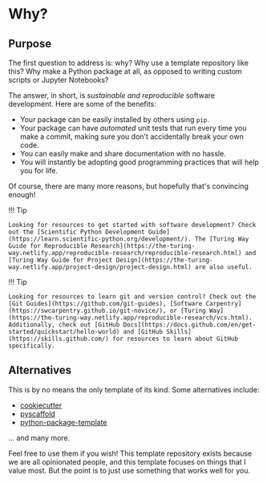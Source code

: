 # Why?

## Purpose

The first question to address is: why? Why use a template repository like this? Why make a Python package at all, as opposed to writing custom scripts or Jupyter Notebooks?

The answer, in short, is _sustainable and reproducible_ software development. Here are some of the benefits:

- Your package can be easily installed by others using `pip`.
- Your package can have _automated_ unit tests that run every time you make a commit, making sure you don't accidentally break your own code.
- You can easily make and share documentation with no hassle.
- You will instantly be adopting good programming practices that will help you for life.

Of course, there are many more reasons, but hopefully that's convincing enough!

!!! Tip

    Looking for resources to get started with software development? Check out the [Scientific Python Development Guide](https://learn.scientific-python.org/development/). The [Turing Way Guide for Reproducible Research](https://the-turing-way.netlify.app/reproducible-research/reproducible-research.html) and [Turing Way Guide for Project Design](https://the-turing-way.netlify.app/project-design/project-design.html) are also useful.

!!! Tip

    Looking for resources to learn git and version control? Check out the [Git Guides](https://github.com/git-guides), [Software Carpentry](https://swcarpentry.github.io/git-novice/), or [Turing Way](https://the-turing-way.netlify.app/reproducible-research/vcs.html). Additionally, check out [GitHub Docs](https://docs.github.com/en/get-started/quickstart/hello-world) and [GitHub Skills](https://skills.github.com/) for resources to learn about GitHub specifically.

## Alternatives

This is by no means the only template of its kind. Some alternatives include:

- [cookiecutter](https://github.com/cookiecutter/cookiecutter)
- [pyscaffold](https://github.com/pyscaffold/pyscaffold)
- [python-package-template](https://github.com/microsoft/python-package-template)

... and many more.

Feel free to use them if you wish! This template repository exists because we are all opinionated people, and this template focuses on things that I value most. But the point is to just use something that works well for you.
